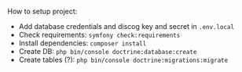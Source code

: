 How to setup project:

- Add database credentials and discog key and secret in `.env.local`
- Check requirements: `symfony check:requirements`
- Install dependencies: `composer install`
- Create DB: `php bin/console doctrine:database:create`
- Create tables (?): `php bin/console doctrine:migrations:migrate`
